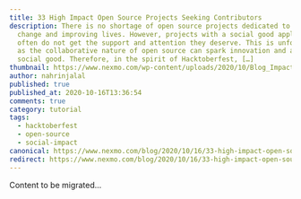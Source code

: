 ```yaml
---
title: 33 High Impact Open Source Projects Seeking Contributors
description: There is no shortage of open source projects dedicated to social
  change and improving lives. However, projects with a social good application
  often do not get the support and attention they deserve. This is unfortunate
  as the collaborative nature of open source can spark innovation and accelerate
  social good. Therefore, in the spirit of Hacktoberfest, […]
thumbnail: https://www.nexmo.com/wp-content/uploads/2020/10/Blog_Impactful_OpenSource_Projects_1200x600.png
author: nahrinjalal
published: true
published_at: 2020-10-16T13:36:54
comments: true
category: tutorial
tags:
  - hacktoberfest
  - open-source
  - social-impact
canonical: https://www.nexmo.com/blog/2020/10/16/33-high-impact-open-source-projects-seeking-contributors
redirect: https://www.nexmo.com/blog/2020/10/16/33-high-impact-open-source-projects-seeking-contributors
---
```

Content to be migrated...